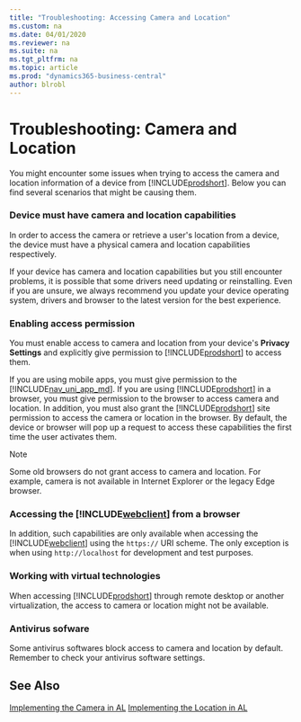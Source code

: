 ```yaml
---
title: "Troubleshooting: Accessing Camera and Location"
ms.custom: na
ms.date: 04/01/2020
ms.reviewer: na
ms.suite: na
ms.tgt_pltfrm: na
ms.topic: article
ms.prod: "dynamics365-business-central"
author: blrobl
---
```


# Troubleshooting: Camera and Location

You might encounter some issues when trying to access the camera and location information of a device from [!INCLUDE[prodshort](includes/prodshort.md)]. Below you can find several scenarios that might be causing them.

### Device must have camera and location capabilities

In order to access the camera or retrieve a user's location from a device, the device must have a physical camera and location capabilities respectively.

If your device has camera and location capabilities but you still encounter problems, it is possible that some drivers need updating or reinstalling. Even if you are unsure, we always recommend you update your device operating system, drivers and browser to the latest version for the best experience.

### Enabling access permission

You must enable access to camera and location from your device's **Privacy Settings** and explicitly give permission to  [!INCLUDE[prodshort](includes/prodshort.md)] to access them.

If you are using mobile apps, you must give permission to the [!INCLUDE[nav_uni_app_md](includes/nav_uni_app_md.md)]. If you are using [!INCLUDE[prodshort](includes/prodshort.md)] in a browser, you must give permission to the browser to access camera and location. In addition, you must also grant the [!INCLUDE[prodshort](includes/prodshort.md)] site permission to access the camera or location in the browser. By default, the device or browser will pop up a request to access these capabilities the first time the user activates them.

> [!NOTE]
> Some old browsers do not grant access to camera and location. For example, camera is not available in Internet Explorer or the legacy Edge browser.

<!--For example, you could list a few steps to check or grant access to the location for BC (eg. in edge browser this is Settings >> Site Permissions >> Location or Camera and wil llook something like this once you grant acces. Mention that this varies by device and browser.-->


### Accessing the [!INCLUDE[webclient](includes/webclient.md)] from a browser



In addition, such capabilities are only available when accessing the [!INCLUDE[webclient](includes/webclient.md)] using the `https://` URI scheme. The only exception is when using `http://localhost` for development and test purposes.


### Working with virtual technologies

When accessing [!INCLUDE[prodshort](includes/prodshort.md)] through remote desktop or another virtualization, the access to camera or location might not be available.

### Antivirus sofware
Some antivirus softwares block access to camera and location by default. Remember to check your antivirus software settings.

## See Also
[Implementing the Camera in AL](devenv-implement-camera-al.md)
[Implementing the Location in AL](devenv-implement-location-al.md)